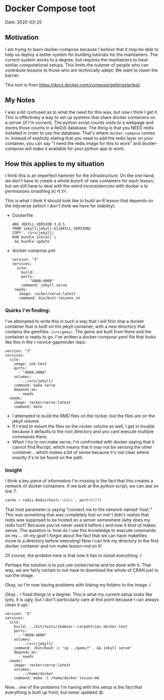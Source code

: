 # Docker Compose toot

Date: 2020-03-25

## Motivation

I am trying to learn docker-compose because I *believe* that it *may* be able to
help us deploy a better system for building tutorials for the maintainers. The
current system works to a degree, but requires the maintainers to have similar
computational setups. This limits the nubmer of people who can contribute
lessons to those who are technically adept. We want to lower the barrier.

This toot is from <https://docs.docker.com/compose/gettingstarted/>. 

## My Notes

I was a bit confused as to what the need for this was, but now I think I get it.
This is effectivley a way to set up systems that share docker containers on a
server (if I'm correct). The python script counts visits to a webpage and stores
those counts in a ReDiS database. The thing is that you NEED redis installed in
order to use the database. That's where `docker-compose` comes in. Instead of
explictly stating that you need to add the redis layer on your container, you
can say "I need the redis image for this to work" and docker-compose will make
it available for your python app to work.

## How this applies to my situation

I think this is an imperfect hammer for the infrastructure. On the one hand, we
don't have to create a whole bunch of new containers for each lesson, but we
still have to deal with the weird inconsistencies with docker a la permissions
smashing ᕕ( ᐛ )ᕗ. 

This is what I *think* it should look like to build an R lesson that depends on
the tidyverse (which I don't think we have for stability):

 - Dockerfile
    ```
    ARG JEKYLL_VERSION 3.8.5
    FROM jekyll/jekyll:${JEKYLL_VERSION}
    COPY . /srv/jekyll/
    RUN bundle install \
     && bundle update
    ```
 - docker-compose.yml
   ```
   version: "3"
   services:
     site:
       build: .
       ports: 
         - "4000:4000"
       command: jekyll serve
    needs:
      image: rocker/verse:latest
      command: bin/knit-lessons.sh
    ```

### Quirks I'm finding:

I've attempted to write this in such a way that I will first ship a docker
container that is built on the jekyll container, with a new directory that
contains the gemfiles: `/srv/gems/`. The gems are built from there and the
container is ready to go. I've written a docker-compose yaml file that looks
like this in the r-novice-gapminder repo:

```
version: "3"
services:
  site:
    image: znk-test
    ports:
      - "4000:4000"
    volumes:
      - .:/srv/jekyll/
    command: make serve
    depends_on:
      - needs
  needs:
    image: rocker/verse:latest
    command: date

```

 - I attempted to build the RMD files on the rocker, but the files are on the
   jekyll volume. 
 - If I tried to mount the files on the rocker volume as well, I get in trouble
   because it defaults to the root directory and you cant execute multiple
   commands there. 
 - When I try to run make serve, I'm confronted with docker saying that it
   cannot find Rscript, which means that it may not be sensing the other
   container... which makes a bit of sense because it's not clear where exactly
   it's to be found on the path. 

### Insight

I think a key piece of information I'm missing is the fact that this creates a
*network* of docker containers. If we look at the python script, we can see on
line 7:

```python
cache = redis.Redis(host='redis', port=6379)
```

That host parameter is saying "connect me to the network named 'host'." This was
something that was completely lost on me! I didn't realize that redis was 
supposed to be hosted on a server somewhere (why does my redis hurt? Because
you've never used it before.) and now it *kind of* makes sense. The question is:
how do I use this knowledge to execute commands on my.... oh my god! I forgot
about the fact that we can have makefiles move to a directory before executing!
Now I can link my directory to the first docker container and run make lesson-md
on it!

Of course, the problem here is that now it has to install everything :/

Perhaps the solution is to just use rocker/verse and be done with it. That way,
we are fairly certain to not have to download the whole of CRAN just to run 
the image. 

Okay, so I'm now having problems with linking my folders to the image :/

Okay... I fixed things to a degree. This is what my current setup looks like
(yes, it is ugly, but I don't particularly care at this point because I can
always clean it up):


```
version: "3"
services:
  site:
    build: ../Git/tests/zkamvar--carpentries-docker-test
    ports:
      - "4000:4000"
    volumes:
      - .:/srv/jekyll/
    command: /bin/bash -c "cp ../gems/* . && jekyll serve"
    depends_on:
      - needs
  needs:
    image: rocker/verse:latest
    volumes:
      - .:/home/docker
    command: make -C /home/docker lesson-md

```

Now... one of the problems I'm having with this setup is the fact that
everything is built up front, but never updated 😩.
